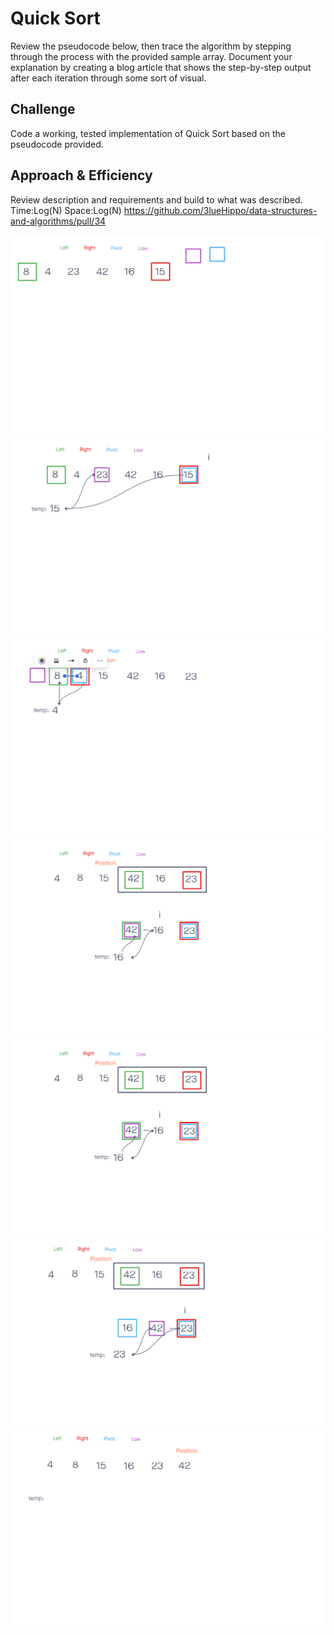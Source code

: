 # Quick Sort
<!-- Short summary or background information -->
Review the pseudocode below, then trace the algorithm by stepping through the process with the provided sample array. Document your explanation by creating a blog article that shows the step-by-step output after each iteration through some sort of visual.

## Challenge
<!-- Description of the challenge -->
Code a working, tested implementation of Quick Sort based on the pseudocode provided.

## Approach & Efficiency
<!-- What approach did you take? Why? What is the Big O space/time for this approach? -->
Review description and requirements and build to what was described. Time:Log(N) Space:Log(N)
https://github.com/3lueHippo/data-structures-and-algorithms/pull/34

![alt text](images\1.png)
![alt text](images\2.png)
![alt text](images\3.png)
![alt text](images\4.png)
![alt text](images\5.png)
![alt text](images\6.png)
![alt text](images\7.png)